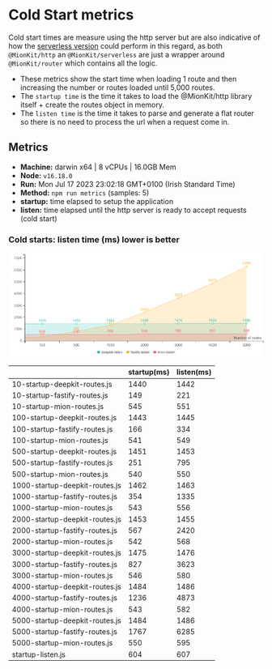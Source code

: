 # Cold Start metrics

Cold start times are measure using the http server but are also indicative of how the [serverless version](https://github.com/MionKit/mion/tree/master/packages/serverless) could perform in this regard, as both `@MionKit/http` an `@MionKit/serverless` are just a wrapper around `@MionKit/router` which contains all the logic.

- These metrics show the start time when loading 1 route and then increasing the number or routes loaded until 5,000 routes.
- The `startup time` is the time it takes to load the @MionKit/http library itself + create the routes object in memory.
- The `listen time` is the time it takes to parse and generate a flat router so there is no need to process the url when a request come in.

## Metrics
* __Machine:__ darwin x64 | 8 vCPUs | 16.0GB Mem
* __Node:__ `v16.18.0`
* __Run:__ Mon Jul 17 2023 23:02:18 GMT+0100 (Irish Standard Time)
* __Method:__ `npm run metrics` (samples: 5)
* __startup:__ time elapsed to setup the application
* __listen:__ time elapsed until the http server is ready to accept requests (cold start)

### Cold starts:  listen time (ms) lower is better 

![benchmarks](assets/public/charts/cold-starts.png)



  | | startup(ms) | listen(ms) |
  |-| -           | -          |
| 10-startup-deepkit-routes.js | 1440 | 1442 |
| 10-startup-fastify-routes.js | 149 | 221 |
| 10-startup-mion-routes.js | 545 | 551 |
| 100-startup-deepkit-routes.js | 1443 | 1445 |
| 100-startup-fastify-routes.js | 166 | 334 |
| 100-startup-mion-routes.js | 541 | 549 |
| 500-startup-deepkit-routes.js | 1451 | 1453 |
| 500-startup-fastify-routes.js | 251 | 795 |
| 500-startup-mion-routes.js | 540 | 550 |
| 1000-startup-deepkit-routes.js | 1462 | 1463 |
| 1000-startup-fastify-routes.js | 354 | 1335 |
| 1000-startup-mion-routes.js | 543 | 556 |
| 2000-startup-deepkit-routes.js | 1453 | 1455 |
| 2000-startup-fastify-routes.js | 567 | 2420 |
| 2000-startup-mion-routes.js | 542 | 568 |
| 3000-startup-deepkit-routes.js | 1475 | 1476 |
| 3000-startup-fastify-routes.js | 827 | 3623 |
| 3000-startup-mion-routes.js | 546 | 580 |
| 4000-startup-deepkit-routes.js | 1484 | 1486 |
| 4000-startup-fastify-routes.js | 1236 | 4873 |
| 4000-startup-mion-routes.js | 543 | 582 |
| 5000-startup-deepkit-routes.js | 1484 | 1486 |
| 5000-startup-fastify-routes.js | 1767 | 6285 |
| 5000-startup-mion-routes.js | 550 | 595 |
| startup-listen.js | 604 | 607 |
